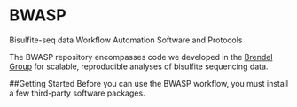 # BWASP
Bisulfite-seq data Workflow Automation Software and Protocols

The BWASP repository encompasses code we developed in the [Brendel Group](http://brendelgroup.org/) for scalable, reproducible analyses of bisulfite sequencing data.

##Getting Started
Before you can use the BWASP workflow, you must install a few third-party software packages.
